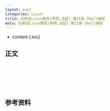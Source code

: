 ```yaml
---
layout: post
categories: Linux
title: 兄弟连Linux教程(李明,沈超) 第11章 Shell编程
meta: 兄弟连Linux教程(李明,沈超) 第11章 Shell编程
---
```

* content
{:toc}

## 正文



<br/><br/><br/><br/><br/>
## 参考资料




